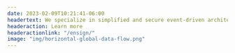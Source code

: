 ```yaml
---
date: 2023-02-09T10:21:41-06:00
headertext: We specialize in simplified and secure event-driven architectures for application development and data engineering.
headeraction: Learn more
headeractionlink: "/ensign/"
image: "img/horizontal-global-data-flow.png"
---
```

